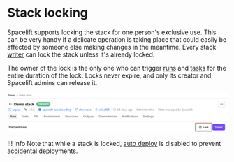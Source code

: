 # Stack locking

Spacelift supports locking the stack for one person's exclusive use. This can be very handy if a delicate operation is taking place that could easily be affected by someone else making changes in the meantime. Every stack [writer](../policy/stack-access-policy.md#readers-and-writers) can lock the stack unless it's already locked.

The owner of the lock is the only one who can trigger [runs](../run/README.md) and [tasks](../run/task.md) for the entire duration of the lock. Locks never expire, and only its creator and Spacelift admins can release it.

![](../../assets/screenshots/stacklockss.png)

!!! info
    Note that while a stack is locked, [auto deploy](stack-settings.md#autodeploy) is disabled to prevent accidental deployments.

